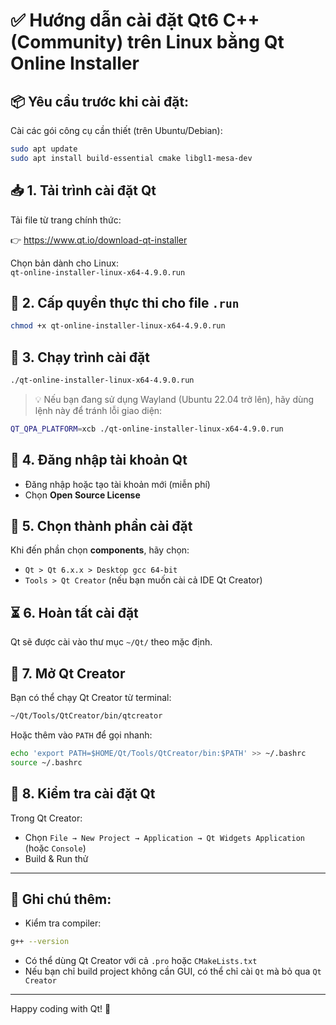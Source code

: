 
# ✅ Hướng dẫn cài đặt Qt6 C++ (Community) trên Linux bằng Qt Online Installer

## 📦 Yêu cầu trước khi cài đặt:
Cài các gói công cụ cần thiết (trên Ubuntu/Debian):

```bash
sudo apt update
sudo apt install build-essential cmake libgl1-mesa-dev
```

## 📥 1. Tải trình cài đặt Qt
Tải file từ trang chính thức:

👉 https://www.qt.io/download-qt-installer

Chọn bản dành cho Linux:  
`qt-online-installer-linux-x64-4.9.0.run`

## 🔧 2. Cấp quyền thực thi cho file `.run`

```bash
chmod +x qt-online-installer-linux-x64-4.9.0.run
```

## 🚀 3. Chạy trình cài đặt

```bash
./qt-online-installer-linux-x64-4.9.0.run
```

> 💡 Nếu bạn đang sử dụng Wayland (Ubuntu 22.04 trở lên), hãy dùng lệnh này để tránh lỗi giao diện:
```bash
QT_QPA_PLATFORM=xcb ./qt-online-installer-linux-x64-4.9.0.run
```

## 👤 4. Đăng nhập tài khoản Qt

- Đăng nhập hoặc tạo tài khoản mới (miễn phí)
- Chọn **Open Source License**

## 🧩 5. Chọn thành phần cài đặt

Khi đến phần chọn **components**, hãy chọn:

- `Qt > Qt 6.x.x > Desktop gcc 64-bit`
- `Tools > Qt Creator` (nếu bạn muốn cài cả IDE Qt Creator)

## ⏳ 6. Hoàn tất cài đặt

Qt sẽ được cài vào thư mục `~/Qt/` theo mặc định.

## 🚀 7. Mở Qt Creator

Bạn có thể chạy Qt Creator từ terminal:

```bash
~/Qt/Tools/QtCreator/bin/qtcreator
```

Hoặc thêm vào `PATH` để gọi nhanh:

```bash
echo 'export PATH=$HOME/Qt/Tools/QtCreator/bin:$PATH' >> ~/.bashrc
source ~/.bashrc
```

## 🧪 8. Kiểm tra cài đặt Qt

Trong Qt Creator:

- Chọn `File → New Project → Application → Qt Widgets Application` (hoặc `Console`)
- Build & Run thử

---

## 📌 Ghi chú thêm:

- Kiểm tra compiler:
```bash
g++ --version
```

- Có thể dùng Qt Creator với cả `.pro` hoặc `CMakeLists.txt`
- Nếu bạn chỉ build project không cần GUI, có thể chỉ cài `Qt` mà bỏ qua `Qt Creator`

---

Happy coding with Qt! 🚀
